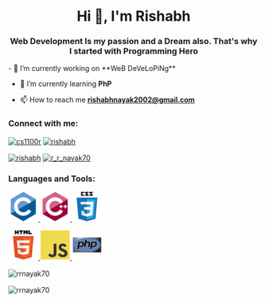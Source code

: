 <h1 align="center">Hi 👋, I'm Rishabh</h1>


<h3 align="center">Web Development Is my passion and a Dream also. That's why I started with Programming Hero</h3>

<!--<p align="left"> <a href="https://github.com/ryo-ma/github-profile-trophy"><img src="https://github-profile-trophy.vercel.app/?username=rrnayak70" alt="rrnayak70" /></a> </p>-->
<div>
- 🔭 I’m currently working on **WeB DeVeLoPiNg**
  
- 🌱 I’m currently learning **PhP**

- 📫 How to reach me **rishabhnayak2002@gmail.com**
</div>
<h3 align="left">Connect with me:</h3>
<p align="left">
<a href="https://twitter.com/cs1100r" target="blank"><img align="center" src="https://raw.githubusercontent.com/rahuldkjain/github-profile-readme-generator/master/src/images/icons/Social/twitter.svg" alt="cs1100r" height="80" width="80" /></a>  
<a href="https://linkedin.com/in/rishabh" target="blank"><img align="center" src="https://raw.githubusercontent.com/rahuldkjain/github-profile-readme-generator/master/src/images/icons/Social/linked-in-alt.svg" alt="rishabh" height="80" width="80" /></a>

<a href="https://fb.com/rishabh" target="blank"><img align="center" src="https://raw.githubusercontent.com/rahuldkjain/github-profile-readme-generator/master/src/images/icons/Social/facebook.svg" alt="rishabh" height="80" width="80" /></a>
<a href="https://instagram.com/r_r_nayak70" target="blank"><img align="center" src="https://raw.githubusercontent.com/rahuldkjain/github-profile-readme-generator/master/src/images/icons/Social/instagram.svg" alt="r_r_nayak70" height="80" width="80" /></a>
</p>

<h3 align="left">Languages and Tools:</h3>
<p align="left"> <a href="https://www.cprogramming.com/" target="_blank" rel="noreferrer"> <img src="https://raw.githubusercontent.com/devicons/devicon/master/icons/c/c-original.svg" alt="c" width="60" height="60"/> </a> <a href="https://www.w3schools.com/cpp/" target="_blank" rel="noreferrer"> <img src="https://raw.githubusercontent.com/devicons/devicon/master/icons/cplusplus/cplusplus-original.svg" alt="cplusplus" width="60" height="60"/> </a> <a href="https://www.w3schools.com/css/" target="_blank" rel="noreferrer"> <img src="https://raw.githubusercontent.com/devicons/devicon/master/icons/css3/css3-original-wordmark.svg" alt="css3" width="60" height="60"/> </a>
 
  <a href="https://www.w3.org/html/" target="_blank" rel="noreferrer"> <img src="https://raw.githubusercontent.com/devicons/devicon/master/icons/html5/html5-original-wordmark.svg" alt="html5" width="60" height="60"/> </a> <a href="https://developer.mozilla.org/en-US/docs/Web/JavaScript" target="_blank" rel="noreferrer"> <img src="https://raw.githubusercontent.com/devicons/devicon/master/icons/javascript/javascript-original.svg" alt="javascript" width="60" height="60"/> </a> <a href="https://www.php.net" target="_blank" rel="noreferrer"> <img src="https://raw.githubusercontent.com/devicons/devicon/master/icons/php/php-original.svg" alt="php" width="60" height="60"/> </a> </p>

<p><img align="center" src="https://github-readme-stats.vercel.app/api/top-langs?username=rrnayak70&show_icons=true&locale=en&layout=compact" alt="rrnayak70" /></p>

<p><img align="center" src="https://github-readme-streak-stats.herokuapp.com/?user=rrnayak70&" alt="rrnayak70" /></p>

